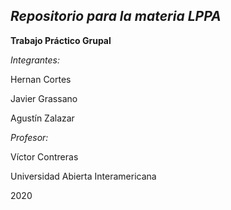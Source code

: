 ## ***Repositorio para la materia LPPA***
**Trabajo Práctico Grupal**


*Integrantes:*

Hernan Cortes

Javier Grassano

Agustín Zalazar


*Profesor:*

Víctor Contreras


Universidad Abierta Interamericana

2020
